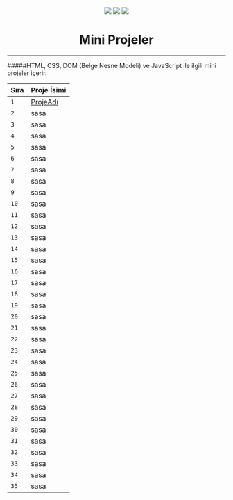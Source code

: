 <div align= "center">
<img  src="https://skillicons.dev/icons?i=html" />
<img  src="https://skillicons.dev/icons?i=css" /> 
<img  src="https://skillicons.dev/icons?i=js" /> 
<h1>Mini Projeler</h1>
</div>
<hr>
#####HTML, CSS, DOM (Belge Nesne Modeli) ve JavaScript ile ilgili mini projeler içerir.

| Sıra|Proje İsimi |
|----|----|
|`1`|[ProjeAdı](githublinki)|
|`2`|sasa|
|`3`|sasa|
|`4`|sasa|
|`5`|sasa|
|`6`|sasa|
|`7`|sasa|
|`8`|sasa|
|`9`|sasa|
|`10`|sasa|
|`11`|sasa|
|`12`|sasa|
|`13`|sasa|
|`14`|sasa|
|`15`|sasa|
|`16`|sasa|
|`17`|sasa|
|`18`|sasa|
|`19`|sasa|
|`20`|sasa|
|`21`|sasa|
|`22`|sasa|
|`23`|sasa|
|`24`|sasa|
|`25`|sasa|
|`26`|sasa|
|`27`|sasa|
|`28`|sasa|
|`29`|sasa|
|`30`|sasa|
|`31`|sasa|
|`32`|sasa|
|`33`|sasa|
|`34`|sasa|
|`35`|sasa|
